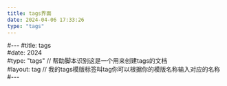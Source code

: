 ```yaml
---
title: tags界面
date: 2024-04-06 17:33:26
type: "tags"
---
```


#---
#title: tags  
#date: 2024  
#type: "tags" // 帮助脚本识别这是一个用来创建tags的文档  
#layout: tag // 我的tags模版标签叫tag你可以根据你的模版名称输入对应的名称  
#---
